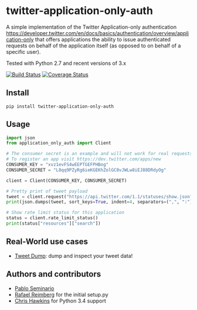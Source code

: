 twitter-application-only-auth
=============================

A simple implementation of the Twitter Application-only authentication
https://developer.twitter.com/en/docs/basics/authentication/overview/application-only
that offers applications the ability to issue authenticated requests on behalf
of the application itself (as opposed to on behalf of a specific user).

Tested with Python 2.7 and recent versions of 3.x

[![Build Status](https://github.com/pabluk/twitter-application-only-auth/workflows/Tests%20and%20coverage/badge.svg)](https://github.com/pabluk/twitter-application-only-auth/actions)
[![Coverage Status](https://coveralls.io/repos/github/pabluk/twitter-application-only-auth/badge.svg?branch=master)](https://coveralls.io/github/pabluk/twitter-application-only-auth?branch=master)


Install
-------

```
pip install twitter-application-only-auth
```

Usage
-----

```python
import json
from application_only_auth import Client

# The consumer secret is an example and will not work for real requests
# To register an app visit https://dev.twitter.com/apps/new
CONSUMER_KEY = "xvz1evFS4wEEPTGEFPHBog"
CONSUMER_SECRET = "L8qq9PZyRg6ieKGEKhZolGC0vJWLw8iEJ88DRdyOg"

client = Client(CONSUMER_KEY, CONSUMER_SECRET)

# Pretty print of tweet payload
tweet = client.request("https://api.twitter.com/1.1/statuses/show.json?id=316683059296624640")
print(json.dumps(tweet, sort_keys=True, indent=4, separators=(",", ":")))

# Show rate limit status for this application
status = client.rate_limit_status()
print(status["resources"]["search"])
```

Real-World use cases
--------------------

* [Tweet Dump](https://tweetdump.debugstack.com/): dump and inspect your tweet data!


Authors and contributors
------------------------

* [Pablo Seminario](https://github.com/pabluk)
* [Rafael Reimberg](https://github.com/rreimberg) for the initial setup.py
* [Chris Hawkins](https://github.com/ChrisHawkins) for Python 3.4 support

